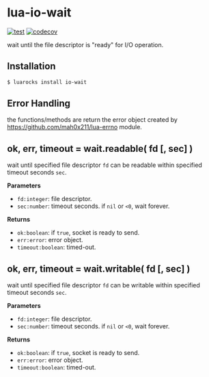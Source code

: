 # lua-io-wait

[![test](https://github.com/mah0x211/lua-io-wait/actions/workflows/test.yml/badge.svg)](https://github.com/mah0x211/lua-io-wait/actions/workflows/test.yml)
[![codecov](https://codecov.io/gh/mah0x211/lua-io-wait/branch/master/graph/badge.svg)](https://codecov.io/gh/mah0x211/lua-io-wait)

wait until the file descriptor is "ready" for I/O operation.


## Installation

```bash
$ luarocks install io-wait
```

## Error Handling

the functions/methods are return the error object created by https://github.com/mah0x211/lua-errno module.


## ok, err, timeout = wait.readable( fd [, sec] )

wait until specified file descriptor `fd` can be readable within specified timeout seconds `sec`.

**Parameters**

- `fd:integer`: file descriptor.
- `sec:number`: timeout seconds. if `nil` or `<0`, wait forever.

**Returns**

- `ok:boolean`: if `true`, socket is ready to send.
- `err:error`: error object.
- `timeout:boolean`: timed-out.


## ok, err, timeout = wait.writable( fd [, sec] )

wait until specified file descriptor `fd` can be writable within specified timeout seconds `sec`.

**Parameters**

- `fd:integer`: file descriptor.
- `sec:number`: timeout seconds. if `nil` or `<0`, wait forever.

**Returns**

- `ok:boolean`: if `true`, socket is ready to send.
- `err:error`: error object.
- `timeout:boolean`: timed-out.
